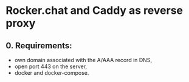 # Rocker.chat and Caddy as reverse proxy

## 0. Requirements:
* own domain associated with the A/AAA record in DNS,
* open port 443 on the server,
* docker and docker-compose.
